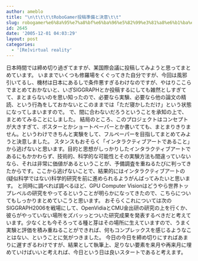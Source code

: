 ```yaml
---
author: ameblo
title: "\n\t\t\t\tRoboGamer投稿準備と決意\t\t"
slug: robogamer%e6%8a%95%e7%a8%bf%e6%ba%96%e5%82%99%e3%81%a8%e6%b1%ba%e6%84%8f
id: 2645
date: '2005-12-01 04:03:29'
layout: post
categories:
  - '[Re]virtual reality'
---
```


日本時間では締め切り過ぎてますが、某国際会議に投稿してみようと思ってまとめています。 いままでいくつも修羅場をくぐってきた自分ですが、今回は風邪引いてるし、機材は日本にあるしで条件悪すぎるわけなのですが、やはりここらでまとめておかないと、いざSIGGRAPHとか投稿するにしても雑然としすぎてて、まとまらないのを思い知ったので、必要なら実験、必要なら他の論文の精読、という行為をしておかないとこのままでは「ただ寝かしただけ」という状態になってしまいますので。 で、間に合わないだろうということを承知の上で、まとめてみることにしました。 結局のところ、このプロジェクトはコンセプトが大きすぎて、ポスターとかショートペーパーとか書いてても、まとまりきりません。というわけできちんと実験をして、フルペーパーを目指してまとめてみようと決意しました。 スタンスもおそらく「インタラクティブアートであること」から逃げないと思います。目的と思想がしっかりしたインタラクティブアートであるにもかかわらず、技術的、科学的な可能性とその実験方法も間違っていないなら、それは非常に価値があるということが、予備調査を重ねるたびに判ってきたからです。ここから逃げないことで、結果的にはインタラクティブアートの(疑似科学ではない)科学的研究を前に進められるようがんばってみたいと思います。 と同時に調べれば調べるほど、GPU Computer Visionはどうやら世界トップレベルの研究をやってるということが明らかになってきたので、こちらについてもしっかりまとめていこうと思います。 おそらくこれについては次のSIGGRAPH2006を戦場にして、OpenVidiaとCMU金出研の研究の上を行くか、彼らがやっていない場所をズバッっとついた研究成果を発表するべきだと考えています。少なくとも今そろってる種と芽はその場所に生えていますので、うまく実験と評価を積み重ねることができれば、何もコンプレックスを感じるようなことはない、ということに気がつきました。 今日の今日を締め切りにすればあまりに遅すぎるわけですが、結果として執筆上、足りない要素を来月や再来月に埋めていけばいいと考えれば、今日という日は良いスタートであると考えます。